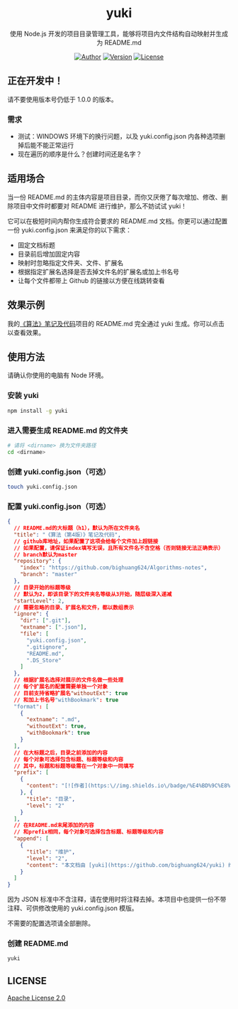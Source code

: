 <h1 align="center">yuki</h1>

<p align="center">使用 Node.js 开发的项目目录管理工具，能够将项目内文件结构自动映射并生成为 README.md</p>

<p align="center">
<a href="http://kyonhuang.top"><img src="https://img.shields.io/badge/%E4%BD%9C%E8%80%85-KyonHuang-7AD6FD.svg" alt="Author"></a>
<a href="https://www.npmjs.com/package/yuki"><img src="https://img.shields.io/npm/v/yuki.svg" alt="Version"></a>
<a href="https://github.com/bighuang624/yuki/blob/master/LICENSE"><img src="https://img.shields.io/npm/l/yuki.svg" alt="License"></a>
</p>

## 正在开发中！

请不要使用版本号仍低于 1.0.0 的版本。

### 需求

* 测试：WINDOWS 环境下的换行问题，以及 yuki.config.json 内各种选项删掉后能不能正常运行
* 现在遍历的顺序是什么？创建时间还是名字？

## 适用场合

当一份 README.md 的主体内容是项目目录，而你又厌倦了每次增加、修改、删除项目中文件时都要对 README 进行维护，那么不妨试试 yuki！

它可以在极短时间内帮你生成符合要求的 README.md 文档。你更可以通过配置一份 yuki.config.json 来满足你的以下需求：

* 固定文档标题
* 目录前后增加固定内容
* 映射时忽略指定文件夹、文件、扩展名
* 根据指定扩展名选择是否去掉文件名的扩展名或加上书名号
* 让每个文件都带上 Github 的链接以方便在线跳转查看

## 效果示例

我的[《算法》笔记及代码](https://github.com/bighuang624/Algorithms-notes)项目的 README.md 完全通过 yuki 生成。你可以点击以查看效果。

## 使用方法

请确认你使用的电脑有 Node 环境。

### 安装 yuki

```bash
npm install -g yuki
```

### 进入需要生成 README.md 的文件夹

```bash
# 请将 <dirname> 换为文件夹路径
cd <dirname>
```

### 创建 yuki.config.json（可选）

```bash
touch yuki.config.json
```

### 配置 yuki.config.json（可选）

```json
{
  // README.md的大标题（h1），默认为所在文件夹名
  "title": "《算法（第4版）》笔记及代码",
  // github库地址，如果配置了这项会给每个文件加上超链接
  // 如果配置，请保证index填写无误，且所有文件名不含空格（否则链接无法正确表示）
  // branch默认为master
  "repository": {
    "index": "https://github.com/bighuang624/Algorithms-notes",
    "branch": "master"
  },
  // 目录开始的标题等级
  // 默认为2，即该目录下的文件夹名等级从3开始，随层级深入递减
  "startLevel": 2,
  // 需要忽略的目录、扩展名和文件，都以数组表示
  "ignore": {
    "dir": [".git"],
    "extname": [".json"],
    "file": [
      "yuki.config.json",
      ".gitignore",
      "README.md",
      ".DS_Store"
    ]
  },
  // 根据扩展名选择对展示的文件名做一些处理
  // 每个扩展名的配置需要单独一个对象
  // 目前支持省略扩展名"withoutExt": true
  // 和加上书名号"withBookmark": true
  "format": [
    {
      "extname": ".md",
      "withoutExt": true,
      "withBookmark": true
    }
  ],
  // 在大标题之后，目录之前添加的内容
  // 每个对象可选择包含标题、标题等级和内容
  // 其中，标题和标题等级需在一个对象中一同填写
  "prefix": [
    {
      "content": "[![作者](https:\//img.shields.io\/badge/%E4%BD%9C%E8%80%85-KyonHuang-7AD6FD.svg)](http:\//kyonhuang.top)"
    }, {
      "title": "目录",
      "level": "2"
    }
  ],
  // 在README.md末尾添加的内容
  // 和prefix相同，每个对象可选择包含标题、标题等级和内容
  "append": [
    {
      "title": "维护",
      "level": "2",
      "content": "本文档由 [yuki](https://github.com/bighuang624/yuki) 维护"
    }
  ]
}
```

因为 JSON 标准中不含注释，请在使用时将注释去掉。本项目中也提供一份不带注释、可供修改使用的 yuki.config.json 模版。

不需要的配置选项请全部删除。

### 创建 README.md

```bash
yuki
```

## LICENSE

[Apache License 2.0](https://github.com/bighuang624/yuki/blob/master/LICENSE)
